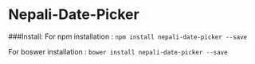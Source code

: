 # Nepali-Date-Picker

###Install:
For npm installation : 
`npm install nepali-date-picker --save`


For boswer installation : 
`bower install nepali-date-picker --save`
